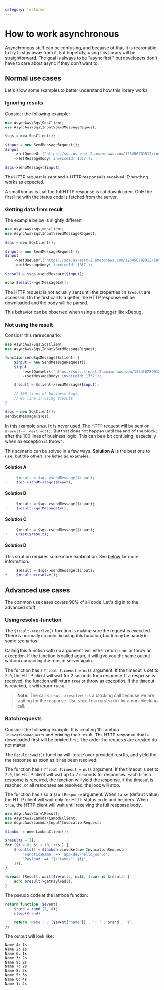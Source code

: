 ```yaml
---
category: features
---
```


# How to work asynchronous

Asynchronous stuff can be confusing, and because of that, it is reasonable to try to stay away from it. But hopefully, using this library will be straightforward. The goal is always to be "async first," but developers don't have to care about async if they don't want to.

## Normal use cases

Let's show some examples to better understand how this library works.

### Ignoring results

Consider the following example:

```php
use AsyncAws\Sqs\SqsClient;
use AsyncAws\Sqs\Input\SendMessageRequest;

$sqs = new SqsClient();

$input = new SendMessageRequest();
$input
    ->setQueueUrl('https://sqs.us-east-2.amazonaws.com/123456789012/invoice')
    ->setMessageBody('invoiceId: 1337');

$sqs->sendMessage($input);
```

The HTTP request is sent and a HTTP response is received. Everything works as expected.

A small bonus is that the full HTTP response is not downloaded. Only the first line
with the status code is fetched from the server.

### Getting data from result

The example below is slightly different.

```php
use AsyncAws\Sqs\SqsClient;
use AsyncAws\Sqs\Input\SendMessageRequest;

$sqs = new SqsClient();

$input = new SendMessageRequest();
$input
    ->setQueueUrl('https://sqs.us-east-2.amazonaws.com/123456789012/invoice')
    ->setMessageBody('invoiceId: 1337');

$result = $sqs->sendMessage($input);

echo $result->getMessageId();
```

The HTTP request is not actually sent until the properties on `$result` are accessed.
On the first call to a getter, the HTTP response will be downloaded and the body
will be parsed.

This behavior can be observed when using a debugger like xDebug.

### Not using the result

Consider this rare scenario:

```php
use AsyncAws\Sqs\SqsClient;
use AsyncAws\Sqs\Input\SendMessageRequest;

function sendSqsMessage($client) {
    $input = new SendMessageRequest();
    $input
        ->setQueueUrl('https://sqs.us-east-2.amazonaws.com/123456789012/invoice')
        ->setMessageBody('invoiceId: 1337');

    $result = $client->sendMessage($input);

    // 100 lines of business logic
    // No line is using $result
}

$sqs = new SqsClient();
sendSqsMessage($sqs);
```

In this example `$result` is never used. The HTTP request will be sent on `$result->__destruct()`.
But that does not happen until the end of the block, after the 100 lines of business
logic. This can be a bit confusing, especially when an exception is thrown.

This scenario can be solved in a few ways. **Solution A** is the best one to use, but
the others are listed as examples.

#### Solution A

```diff
-    $result = $sqs->sendMessage($input);
+    $sqs->sendMessage($input);
```

#### Solution B

```diff
     $result = $sqs->sendMessage($input);
+    $result->getMessageId();
```

#### Solution C

```diff
     $result = $sqs->sendMessage($input);
+    unset($result);
```

#### Solution D

This solution requires some more explanation. See [below](#using-resolve-function)
for more information.

```diff
     $result = $sqs->sendMessage($input);
+    $result->resolve();
```

## Advanced use cases

The common use cases covers 90% of all code. Let's dig in to the advanced stuff.

### Using resolve-function

The `$result->resolve()` function is making sure the request is executed. There is normally no point in using this function, but it may be handy in some scenarios.

Calling this function with no arguments will either return `true` or throw an exception.
If the function is called again, it will give you the same output without contacting
the remote server again.

The function has a `?float $timeout = null` argument. If the timeout is set to
`2.0`, the HTTP client will wait for 2 seconds for a response. If a response is received,
the function will return `true` or throw an exception. If the timeout is reached,
it will return `false`.

> **Note:** The call `$result->resolve()` is a blocking call because we are waiting
> for the response. Use `$result->resolve(0)` for a non-blocking call.

### Batch requests

Consider the following example. It is creating 10 Lambda `InvocationRequest`s and printing
their result. The HTTP response that is downloaded first will be printed first. The order
the requests are created do not matter.

The `Result::wait()` function will iterate over provided results, and yield
the the response as soon as it has been resolved.

The function has a `?float $timeout = null` argument. If the timeout is set to
`2.0`, the HTTP client will wait up to 2 seconds for responses. Each time a response
is received, the function will yield the response. If the timeout is reached, or
all responses are resolved, the loop will stop.

The function has also a `$fullResponse` argument. When `false` (default value)
the HTTP client will wait only for HTTP status code and headers. When `true`,
the HTTP client will wait until receiving the full response body.

```php
use AsyncAws\Core\Result;
use AsyncAws\Lambda\LambdaClient;
use AsyncAws\Lambda\Input\InvocationRequest;

$lambda = new LambdaClient();

$results = [];
for ($i = 0; $i < 10; ++$i) {
    $results[] = $lambda->invoke(new InvocationRequest([
        'FunctionName' => 'app-dev-hello_world',
        'Payload' => "{\"name\": $i}",
    ]));
}

foreach (Result::wait($results, null, true) as $result) {
    echo $result->getPayload();
}
```

The pseudo code at the lambda function:

```php
return function ($event) {
    $rand = rand (1, 4);
    sleep($rand);

    return 'Name ' . ($event['name']) . ': ' . $rand . 's';
};
```

The output will look like:

```text
Name 4: 1s
Name 2: 1s
Name 6: 1s
Name 3: 2s
Name 9: 2s
Name 7: 2s
Name 8: 3s
Name 5: 3s
Name 0: 4s
Name 1: 4s
```

